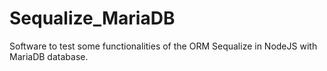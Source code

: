 # Sequalize_MariaDB
Software to test some functionalities of the ORM Sequalize in NodeJS with MariaDB database.
